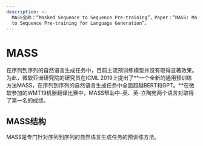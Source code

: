 ```yaml
---
description: >-
  MASS全称：“Masked Sequence to Sequence Pre-training”，Paper：“MASS: Masked Sequence
  to Sequence Pre-training for Language Generation”。
---
```


# MASS

在序列到序列的自然语言生成任务中，目前主流预训练模型并没有取得显著效果。为此，微软亚洲研究院的研究员在ICML 2019上提出了**一个全新的通用预训练方法MASS，在序列到序列的自然语言生成任务中全面超越BERT和GPT。**在微软参加的WMT19机器翻译比赛中，MASS帮助中-英、英-立陶宛两个语言对取得了第一名的成绩。

## MASS结构

MASS是专门针对序列到序列的自然语言生成任务的预训练方法。



